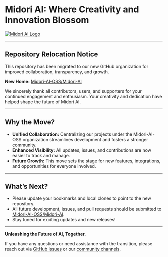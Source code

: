 # Midori AI: Where Creativity and Innovation Blossom

[![Midori AI Logo](https://tea-cup.midori-ai.xyz/download/logo_color1.png)](https://io.midori-ai.xyz/)

---

## Repository Relocation Notice

This repository has been migrated to our new GitHub organization for improved collaboration, transparency, and growth.

**New Home:** [Midori-AI-OSS/Midori-AI](https://github.com/Midori-AI-OSS/Midori-AI)

We sincerely thank all contributors, users, and supporters for your continued engagement and enthusiasm. Your creativity and dedication have helped shape the future of Midori AI.

---

## Why the Move?

- **Unified Collaboration:** Centralizing our projects under the Midori-AI-OSS organization streamlines development and fosters a stronger community.
- **Enhanced Visibility:** All updates, issues, and contributions are now easier to track and manage.
- **Future Growth:** This move sets the stage for new features, integrations, and opportunities for everyone involved.

---

## What’s Next?

- Please update your bookmarks and local clones to point to the new repository.
- All future development, issues, and pull requests should be submitted to [Midori-AI-OSS/Midori-AI](https://github.com/Midori-AI-OSS/Midori-AI).
- Stay tuned for exciting updates and new releases!

---

**Unleashing the Future of AI, Together.**

If you have any questions or need assistance with the transition, please reach out via [GitHub Issues](https://github.com/Midori-AI-OSS/Midori-AI/issues) or our [community channels](https://io.midori-ai.xyz/).
